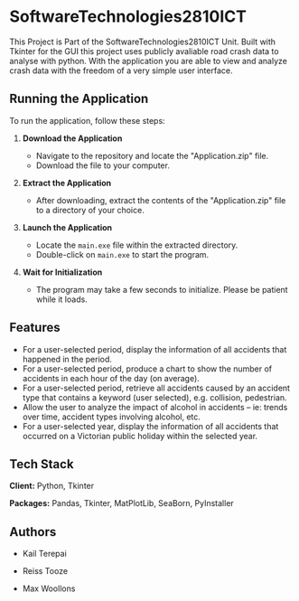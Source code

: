 
# SoftwareTechnologies2810ICT

This Project is Part of the SoftwareTechnologies2810ICT Unit. Built with Tkinter for the GUI this project uses publicly avaliable road crash data to analyse with python. With the application you are able to view and analyze crash data with the freedom of a very simple user interface.

## Running the Application

To run the application, follow these steps:

1. **Download the Application**
   - Navigate to the repository and locate the "Application.zip" file.
   - Download the file to your computer.

2. **Extract the Application**
   - After downloading, extract the contents of the "Application.zip" file to a directory of your choice.

3. **Launch the Application**
   - Locate the `main.exe` file within the extracted directory.
   - Double-click on `main.exe` to start the program.

4. **Wait for Initialization**
   - The program may take a few seconds to initialize. Please be patient while it loads.

## Features

- For a user-selected period, display the information of all accidents that happened in the period.
- For a user-selected period, produce a chart to show the number of accidents in each hour of the day (on average).
- For a user-selected period, retrieve all accidents caused by an accident type that contains a keyword (user selected), e.g. collision, pedestrian.
- Allow the user to analyze the impact of alcohol in accidents – ie: trends over time, accident types involving alcohol, etc.
- For a user-selected year, display the information of all accidents that occurred on a Victorian public holiday within the selected year.


## Tech Stack

**Client:** Python, Tkinter

**Packages:** Pandas, Tkinter, MatPlotLib, SeaBorn, PyInstaller


## Authors
- Kail Terepai

- Reiss Tooze

- Max Woollons

